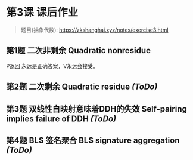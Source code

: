 # 第3课 课后作业

> 题目(抽象代数): https://zkshanghai.xyz/notes/exercise3.html


## 第1题 二次非剩余 Quadratic nonresidue

P返回 永远是正确答案，V永远会接受。


## 第2题 二次剩余 Quadratic residue *(ToDo)*



## 第3题 双线性自映射意味着DDH的失效 Self-pairing implies failure of DDH *(ToDo)*


## 第4题 BLS 签名聚合 BLS signature aggregation *(ToDo)*

